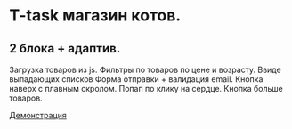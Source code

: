 <h1>T-task магазин котов.</h1>
<h2>2 блока + адаптив.</h2>
<p>
Загрузка товаров из js.
Фильтры по товаров по цене и возрасту. Ввиде выпадающих списков
Форма отправки + валидация email.
Кнопка наверх с плавным скролом.
Попап по клику на сердце. 
Кнопка больше товаров.
</p>

<a href="https://kir8313.github.io/T-Task_shop/index.html" target="_blank">Демонстрация</a>


